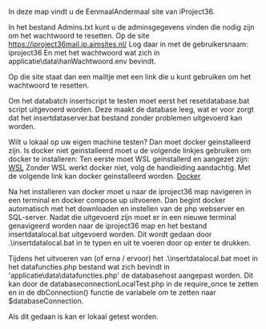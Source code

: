 In deze map vindt u de EenmaalAndermaal site van iProject36.

In het bestand Admins.txt kunt u de adminsgegevens vinden die nodig zijn om het wachtwoord te resetten.
Op de site https://iproject36mail.ip.aimsites.nl/
Log daar in met de gebruikersnaam: iproject36
En met het wachtwoord wat zich in applicatie\data\hanWachtwoord.env bevindt.

Op die site staat dan een mailtje met een link die u kunt gebruiken om het wachtwoord te resetten.

Om het databatch insertscript te testen moet eerst het resetdatabase.bat script uitgevoerd worden. Deze maakt de database leeg, wat er voor zorgt dat het insertdataserver.bat bestand 
zonder problemen uitgevoerd kan worden.

Wilt u lokaal op uw eigen machine testen?
Dan moet docker geinstalleerd zijn.
Is docker niet geinstalleerd moet u de volgende linkjes gebruiken om docker te installeren:
Ten eerste moet WSL geinstallerd en aangezet zijn:
<a href="https://docs.microsoft.com/nl-nl/windows/wsl/install-manual">WSL</a>
Zonder WSL werkt docker niet, volg de handleiding aandachtig.
Met de volgende link kan docker geinstalleerd worden.
<a href="https://docs.docker.com/desktop/windows/install/">Docker</a>

Na het installeren van docker moet u naar de iproject36 map navigeren in een terminal en docker compose up uitvoeren.
Dan begint docker automatisch met het downloaden en instellen van de php webserver en SQL-server.
Nadat die uitgevoerd zijn moet er in een nieuwe terminal genavigeerd worden naar de iproject36 map en het bestand insertdatalocal.bat uitgevoerd worden.
Dit wordt gedaan door .\insertdatalocal.bat in te typen en uit te voeren door op enter te drukken.

Tijdens het uitvoeren van (of erna / ervoor) het .\insertdatalocal.bat moet in het datafuncties.php bestand wat zich bevindt in 'applicatie\data\datafuncties.php' de databasehost aangepast worden. 
Dit kan door de databaseconnectionLocalTest.php in de require_once te zetten en in de dbConnection() functie de variabele om te zetten naar $databaseConnection.

Als dit gedaan is kan er lokaal getest worden.